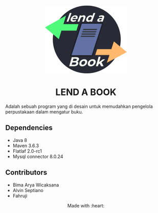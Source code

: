 <p align="center"> <img src="Logov1.png" width="256" height="212"> <br>
<h1 align="center" style="font-weight: bold"> LEND A BOOK </h1>

Adalah sebuah program yang di desain untuk memudahkan pengelola perpustakaan dalam mengatur buku.

## Dependencies
- Java 8
- Maven 3.6.3
- Flatlaf 2.0-rc1
- Mysql connector 8.0.24

## Contributors
- Bima Arya Wicaksana
- Alvin Septiano
- Fahruji

<p align="center"> Made with :heart: </p>
